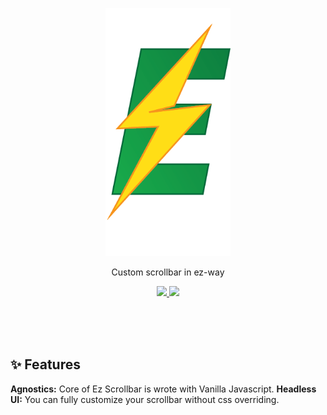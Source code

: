 <p align="center">
  <img src="https://raw.githubusercontent.com/niku98/ez-scrollbar/main/logo.png" width="200" title="Go to website">
</p>

<p align="center">
Custom scrollbar in ez-way
</p>

<p align="center">
	<a href="https://www.npmjs.com/package/@niku/ez-scrollbar" target="_blank">
		<img src="https://img.shields.io/npm/v/@niku/ez-scrollbar.svg?label=&color=18C75B">
	</a>
	<a href="https://npm-stat.com/charts.html?package=@niku/ez-scrollbar" target="_blank">
		<img src="https://img.shields.io/npm/dm/@niku/ez-scrollbar.svg?label=&color=F09E18">
	</a>
</p>
<br>
<br>
<br>

## ✨ Features

**Agnostics:** Core of Ez Scrollbar is wrote with Vanilla Javascript.
**Headless UI:** You can fully customize your scrollbar without css overriding.
<br>